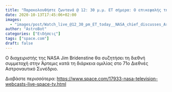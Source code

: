 ```yaml
---
title: "Παρακολουθήστε ζωντανά @ 12: 30 μ.μ. ET σήμερα: Ο επικεφαλής της NASA συζητά το πρόγραμμα Artemis moon"
date: 2020-10-13T17:45:06+02:00
images:
  - "images/post/Watch_live_@12_30_pm_ET_today__NASA_chief_discusses_Artemis_moon_program_.jpg"
author: "AstroBot"
categories: ["Ειδήσεις"]
tags: ["space.com"]
draft: false
---
```


Ο διαχειριστής της NASA Jim Bridenstine θα συζητήσει τη διεθνή συμμετοχή στην Άρτεμις κατά τη διάρκεια ομιλίας στο 71ο Διεθνές Αστροναυτικό Συνέδριο.

Διαβάστε περισσότερα: https://www.space.com/17933-nasa-television-webcasts-live-space-tv.html

